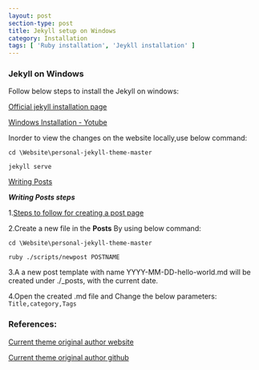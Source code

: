```yaml
---
layout: post
section-type: post
title: Jekyll setup on Windows
category: Installation
tags: [ 'Ruby installation', 'Jeykll installation' ]
---
```


### Jekyll on Windows

Follow below steps to install the Jekyll on windows:

[Official jekyll installation page](https://jekyllrb.com/docs/installation/windows/)

[Windows Installation - Yotube](https://www.youtube.com/watch?v=LfP7Y9Ja6Qc&list=PLLAZ4kZ9dFpOPV5C5Ay0pHaa0RJFhcmcB&index=3)

Inorder to view the changes on the website locally,use below command:
```
cd \Website\personal-jekyll-theme-master

jekyll serve
```

[Writing Posts](https://www.youtube.com/watch?v=gsYqPL9EFwQ&list=PLLAZ4kZ9dFpOPV5C5Ay0pHaa0RJFhcmcB&index=6)

**_Writing Posts steps_** 

   1.[Steps to follow for creating a post page](https://le4ker.github.io/personal-jekyll-theme/tech/2015/06/19/writing-posts.html)

   2.Create a new file in the **Posts** By using below command:
   
   ``` 
   cd \Website\personal-jekyll-theme-master 

   ruby ./scripts/newpost POSTNAME
   ```
  3.A a new post template with name YYYY-MM-DD-hello-world.md will be created under ./_posts, with the current date.

  4.Open the created .md file and Change the below parameters:
  ```Title,category,Tags```


### References:
[Current theme original author website](https://le4ker.github.io/personal-jekyll-theme/tech/2015/06/19/writing-posts.html)

[Current theme original author github](https://github.com/le4ker/personal-jekyll-theme)